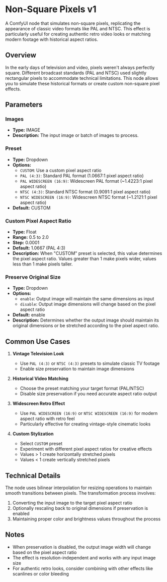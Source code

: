 # Non-Square Pixels v1

A ComfyUI node that simulates non-square pixels, replicating the appearance of classic video formats like PAL and NTSC. This effect is particularly useful for creating authentic retro video looks or matching modern footage with historical aspect ratios.

## Overview

In the early days of television and video, pixels weren't always perfectly square. Different broadcast standards (PAL and NTSC) used slightly rectangular pixels to accommodate technical limitations. This node allows you to simulate these historical formats or create custom non-square pixel effects.

## Parameters

### Images
- **Type:** IMAGE
- **Description:** The input image or batch of images to process.

### Preset
- **Type:** Dropdown
- **Options:**
  - `CUSTOM`: Use a custom pixel aspect ratio
  - `PAL (4:3)`: Standard PAL format (1.0667:1 pixel aspect ratio)
  - `PAL WIDESCREEN (16:9)`: Widescreen PAL format (~1.4223:1 pixel aspect ratio)
  - `NTSC (4:3)`: Standard NTSC format (0.9091:1 pixel aspect ratio)
  - `NTSC WIDESCREEN (16:9)`: Widescreen NTSC format (~1.2121:1 pixel aspect ratio)
- **Default:** CUSTOM

### Custom Pixel Aspect Ratio
- **Type:** Float
- **Range:** 0.5 to 2.0
- **Step:** 0.0001
- **Default:** 1.0667 (PAL 4:3)
- **Description:** When "CUSTOM" preset is selected, this value determines the pixel aspect ratio. Values greater than 1 make pixels wider, values less than 1 make pixels taller.

### Preserve Original Size
- **Type:** Dropdown
- **Options:**
  - `enable`: Output image will maintain the same dimensions as input
  - `disable`: Output image dimensions will change based on the pixel aspect ratio
- **Default:** enable
- **Description:** Determines whether the output image should maintain its original dimensions or be stretched according to the pixel aspect ratio.

## Common Use Cases

1. **Vintage Television Look**
   - Use `PAL (4:3)` or `NTSC (4:3)` presets to simulate classic TV footage
   - Enable size preservation to maintain image dimensions

2. **Historical Video Matching**
   - Choose the preset matching your target format (PAL/NTSC)
   - Disable size preservation if you need accurate aspect ratio output

3. **Widescreen Retro Effect**
   - Use `PAL WIDESCREEN (16:9)` or `NTSC WIDESCREEN (16:9)` for modern aspect ratio with retro feel
   - Particularly effective for creating vintage-style cinematic looks

4. **Custom Stylization**
   - Select `CUSTOM` preset
   - Experiment with different pixel aspect ratios for creative effects
   - Values > 1 create horizontally stretched pixels
   - Values < 1 create vertically stretched pixels

## Technical Details

The node uses bilinear interpolation for resizing operations to maintain smooth transitions between pixels. The transformation process involves:

1. Converting the input image to the target pixel aspect ratio
2. Optionally rescaling back to original dimensions if preservation is enabled
3. Maintaining proper color and brightness values throughout the process

## Notes

- When preservation is disabled, the output image width will change based on the pixel aspect ratio
- The effect is resolution-independent and works with any input image size
- For authentic retro looks, consider combining with other effects like scanlines or color bleeding
